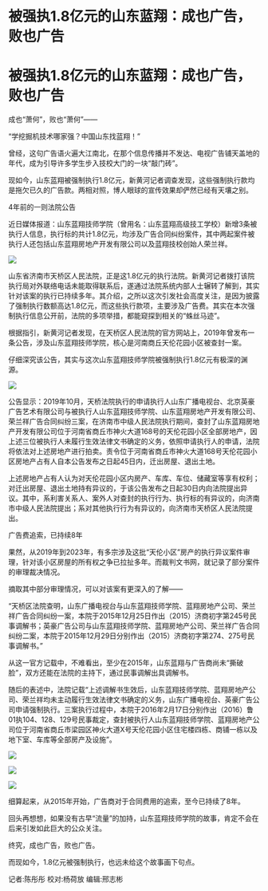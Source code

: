 # 被强执1.8亿元的山东蓝翔：成也广告，败也广告

# 被强执1.8亿元的山东蓝翔：成也广告，败也广告

成也“萧何”，败也“萧何”——

“学挖掘机技术哪家强？中国山东找蓝翔！”

曾经，这句广告语火遍大江南北，在那个信息传播并不发达、电视广告铺天盖地的年代，成为引导许多学生步入技校大门的一块“敲门砖”。

现如今，山东蓝翔被强制执行1.8亿元，新黄河记者调查发现，这些强制执行款均是拖欠已久的广告款。两相对照，博人眼球的宣传效果却俨然已经有天壤之别。

4年前的一则法院公告

近日媒体报道：山东蓝翔技师学院（曾用名：山东蓝翔高级技工学校）新增3条被执行人信息，执行标的共计1.8亿元，均涉及广告合同纠纷案件，其中两起案件被执行人还包括山东蓝翔房地产开发有限公司以及蓝翔技校创始人荣兰祥。

![](https://inews.gtimg.com/om_bt/OFdc0SNjpwBE0IuMYfhW92gcWsEAX28G4pV1LX7X8nzYAAA/1000)

山东省济南市天桥区人民法院，正是这1.8亿元的执行法院。新黄河记者拨打该院执行局对外联络电话未能取得联系后，遂通过法院系统内部人士辗转了解到，其实针对该案的执行已持续多年。其介绍，之所以这次引发社会高度关注，是因为披露了强制执行数额高达1.8亿元，而这些执行款项，主要涉及广告费。其实在本次强制执行信息公开前，法院的多项举措，都能窥探到相关的“蛛丝马迹”。

根据指引，新黄河记者发现，在天桥区人民法院的官方网站上，2019年曾发布一条公告，涉及山东蓝翔技师学院，核心是河南商丘天伦花园小区被查封一案。

仔细深究该公告，其实与这次山东蓝翔技师学院被强制执行1.8亿元有极深的渊源。

![](https://inews.gtimg.com/om_bt/OemkhdlMu6QMGN0zP4crRziRQvDo83-u9fMbo7nj9sFG0AA/1000)

公告显示：2019年10月，天桥法院执行的申请执行人山东广播电视台、北京英豪广告艺术有限公司与被执行人山东蓝翔技师学院、山东蓝翔房地产开发有限公司、荣兰祥广告合同纠纷三案，在济南市中级人民法院执行期间，查封了山东蓝翔房地产开发有限公司位于河南省商丘市神火大道168号的天伦花园小区全部房地产，因上述三位被执行人未履行生效法律文书确定的义务，依照申请执行人的申请，法院将依法对上述房地产进行拍卖。责令位于河南省商丘市神火大道168号天伦花园小区房地产占有人自本公告发布之日起45日内，迁出房屋、退出土地。

上述房地产占有人认为对天伦花园小区内房产、车库、车位、储藏室等享有权利；对迁出房屋、退出土地持有异议的，于该公告发布之日起30日内向法院提出异议。其中，系利害关系人、案外人对查封的执行行为、执行标的有异议的，向济南市中级人民法院提出；系对其他执行行为有异议的，向济南市天桥区人民法院提出。

广告费追索，已持续8年

果然，从2019年到2023年，有多宗涉及这批“天伦小区”房产的执行异议案件审理，针对该小区房屋的所有权之争已拉扯多年。而裁判文书网，就记录了部分案件的审理裁决情况。

摘取其中部分审理情况，可以对该案有更深入的了解——

“天桥区法院查明，山东广播电视台与山东蓝翔技师学院、蓝翔房地产公司、荣兰祥广告合同纠纷一案，本院于2015年12月25日作出（2015）济商初字第245号民事调解书；英豪广告公司与山东蓝翔技师学院、蓝翔房地产公司、荣兰祥广告合同纠纷二案，本院于2015年12月29日分别作出（2015）济商初字第274、275号民事调解书。”

从这一官方记载中，不难看出，至少在2015年，山东蓝翔与广告商尚未“撕破脸”，双方还能在法院的主持下，通过民事调解出具调解书。

随后的表述中，法院记载“上述调解书生效后，山东蓝翔技师学院、蓝翔房地产公司、荣兰祥均未主动履行生效法律文书确定的义务，山东广播电视台、英豪广告公司申请强制执行。三案执行过程中，本院于2016年2月17日分别作出（2016）鲁01执104、128、129号民事裁定，查封被执行人山东蓝翔技师学院、蓝翔房地产公司位于河南省商丘市梁园区神火大道X号天伦花园小区住宅楼四栋、商铺一栋以及地下室、车库等全部房产及设施”。

![](https://inews.gtimg.com/om_bt/OypKsXkRQl2O3ts2ETsNYQ7UTnBOj9-kHiYsDOttj_jKQAA/1000)

![](https://inews.gtimg.com/om_bt/O5uBkhAO_xM7H8Nxmz2_GvOPWAHAa3kFRmrjRfcCgRK0YAA/1000)

![](https://inews.gtimg.com/om_bt/OUW5sPoQOxoo62ffn5YIL_GUSj1hL3c6TnjjNLpWWTyDEAA/1000)

细算起来，从2015年开始，广告商对于合同费用的追索，至今已持续了8年。

回头再想想，如果没有古早“流量”的加持，山东蓝翔技师学院的故事，肯定不会在后来引发如此巨大的公众关注。

终究，成也广告，败也广告。

而现如今，1.8亿元被强制执行，也远未给这个故事画下句点。

记者:陈彤彤 校对:杨荷放 编辑:邢志彬

